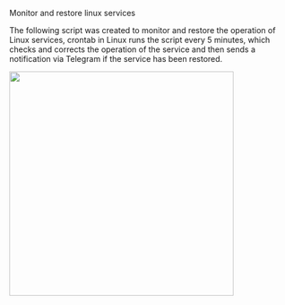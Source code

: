 Monitor and restore linux services

The following script was created to monitor and restore the operation of Linux services, crontab in Linux runs the script every 5 minutes, which checks and corrects the operation of the service and then sends a notification via Telegram if the service has been restored.

<div align="left">
<img src="https://app.box.com/s/eugx7qge5n00gdl9yobnihlhvqqzso97" width="400px" />
</div>
